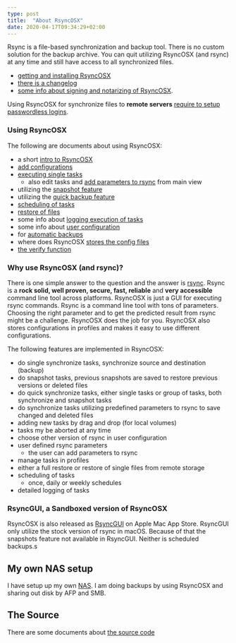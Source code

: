 ```yaml
---
type: post
title:  "About RsyncOSX"
date: 2020-04-17T09:34:29+02:00
---
```

Rsync is a file-based synchronization and backup tool. There is no custom solution for the backup archive. You can quit utilizing RsyncOSX (and rsync) at any time and still have access to all synchronized files.

 - [getting and installing RsyncOSX](/post/post/rsyncosx)
 - [there is a changelog](/post/post/changelog)
 - [some info about signing and notarizing of RsyncOSX](/post/post/notarized).

Using RsyncOSX for synchronize files to **remote servers** [require to setup passwordless logins](/post/Remotelogins).

### Using RsyncOSX

The following are documents about using RsyncOSX:
- a short [intro to RsyncOSX](/post/Intro)
- [add configurations](/post/AddConfigurations)
- [executing single tasks](/post/SingleTask)
  - also edit tasks and [add parameters to rsync](/post/Parameters) from main view
- utilizing the [snapshot feature](/post/Snapshots)
- utilizing the [quick backup feature](/post/Quickbackup)
- [scheduling of tasks](/post/ScheduleTasks)
- [restore of files](/post/Restore)
- some info about [logging execution of tasks](/post/Logging)
- some info about [user configuration](/post/UserConfiguration)
- for [automatic backups](/post/Automatic)
- where does RsyncOSX [stores the config files](/post/configfiles)
- [the verify function](/post/Verify)

### Why use RsyncOSX (and rsync)?

There is one simple answer to the question and the answer is [rsync](https://en.wikipedia.org/wiki/Rsync). Rsync is a **rock solid, well proven, secure, fast, reliable** and **very accessible** command line tool across platforms. RsyncOSX is just a GUI for executing rsync commands. Rsync is a command line tool with tons of parameters. Choosing the right parameter and to get the predicted result from rsync might be a challenge. RsyncOSX does the job for you. RsyncOSX also stores configurations in profiles and makes it easy to use different configurations.

The following features are implemented in RsyncOSX:

- do single synchronize tasks, synchronize source and destination (backup)
- do snapshot tasks, previous snapshots are saved to restore previous versions or deleted files
- do quick synchronize tasks, either single tasks or group of tasks, both synchronize and snapshot tasks
- do synchronize tasks utilizing predefined parameters to rsync to save changed and deleted files
- adding new tasks by drag and drop (for local volumes)
- tasks my be aborted at any time
- choose other version of rsync in user configuration
- user defined rsync parameters
  - the user can add parameters to rsync
- manage tasks in profiles
- either a full restore or restore of single files from remote storage
- scheduling of tasks
  - once, daily or weekly schedules
- detailed logging of tasks

### RsyncGUI, a Sandboxed version of RsyncOSX

RsyncOSX is also released as [RsyncGUI](https://itunes.apple.com/us/app/rsyncgui/id1449707783?l=nb&ls=1&mt=12) on Apple Mac App Store. RsyncGUI only utilize the stock version of rsync in macOS. Because of that the snapshots feature not available in RsyncGUI. Neither is scheduled backups.s

## My own NAS setup

I have setup up my own [NAS](/post/DIYNAS). I am doing backups by using RsyncOSX and sharing out disk by AFP and SMB.

## The Source

There are some documents about [the source code](/post/Source)
